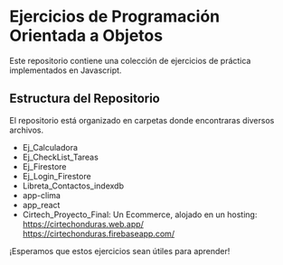 # Ejercicios de Programación Orientada a Objetos

Este repositorio contiene una colección de ejercicios de práctica implementados en Javascript.

## Estructura del Repositorio

El repositorio está organizado en carpetas donde encontraras diversos archivos.

- Ej_Calculadora
- Ej_CheckList_Tareas
- Ej_Firestore
- Ej_Login_Firestore
- Libreta_Contactos_indexdb
- app-clima
- app_react
- Cirtech_Proyecto_Final: Un Ecommerce, alojado en un hosting: 
    https://cirtechonduras.web.app/
    https://cirtechonduras.firebaseapp.com/

¡Esperamos que estos ejercicios sean útiles para aprender!
